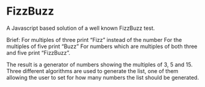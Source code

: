 # FizzBuzz

A Javascript based solution of a well known FizzBuzz test.

Brief:
For multiples of three print “Fizz” instead of the number
For the multiples of five print “Buzz”
For numbers which are multiples of both three and five print “FizzBuzz”.

The result is a generator of numbers showing the multiples of 3, 5 and 15.
Three different algorithms are used to generate the list, one of them allowing
the user to set for how many numbers the list should be generated.
